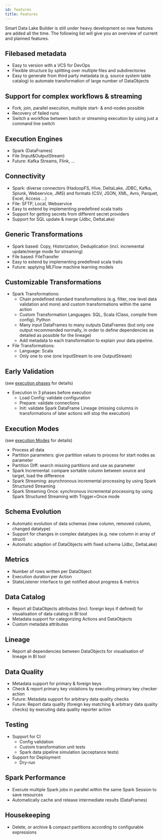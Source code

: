```yaml
---
id: features
title: Features
---
```


Smart Data Lake Builder is still under heavy development so new features are added all the time.
The following list will give you an overview of current and planned features.

## Filebased metadata
* Easy to version with a VCS for DevOps
* Flexible structure by splitting over multiple files and subdirectories
* Easy to generate from third party metadata (e.g. source system table catalog) to automate transformation of large number of DataObjects

## Support for complex workflows & streaming
* Fork, join, parallel execution, multiple start- & end-nodes possible
* Recovery of failed runs
* Switch a workflow between batch or streaming execution by using just a command line switch

## Execution Engines
* Spark (DataFrames)
* File (Input&OutputStream)
* Future: Kafka Streams, Flink, …

## Connectivity
* Spark: diverse connectors (HadoopFS, Hive, DeltaLake, JDBC, Kafka, Splunk, Webservice, JMS) and formats (CSV, JSON, XML, Avro, Parquet, Excel, Access …)
* File: SFTP, Local, Webservice
* Easy to extend by implementing predefined scala traits
* Support for getting secrets from different secret providers
* Support for SQL update & merge (Jdbc, DeltaLake)

## Generic Transformations
* Spark based: Copy, Historization, Deduplication (incl. incremental update/merge mode for streaming)
* File based: FileTransfer
* Easy to extend by implementing predefined scala traits
* Future: applying MLFlow machine learning models

## Customizable Transformations
* Spark Transformations:
    * Chain predefined standard transformations (e.g. filter, row level data validation and more) and custom transformations within the same action
    * Custom Transformation Languages: SQL, Scala (Class, compile from config), Python
    * Many input DataFrames to many outputs DataFrames (but only one output recommended normally, in order to define dependencies as detailed as possible for the lineage)
    * Add metadata to each transformation to explain your data pipeline.
* File Transformations:
    * Language: Scala
    * Only one to one (one InputStream to one OutputStream)

## Early Validation
(see [execution phases](reference/executionPhases.md) for details)
* Execution in 3 phases before execution
    * Load Config: validate configuration
    * Prepare: validate connections
    * Init: validate Spark DataFrame Lineage (missing columns in transformations of later actions will stop the execution)

## Execution Modes
(see [execution Modes](reference/executionModes.md) for details)
* Process all data
* Partition parameters: give partition values to process for start nodes as parameter
* Partition Diff: search missing partitions and use as parameter
* Spark Incremental: compare sortable column between source and target, load the difference
* Spark Streaming: asynchronous incremental processing by using Spark Structured Streaming
* Spark Streaming Once: synchronous incremental processing by using Spark Structured Streaming with Trigger=Once mode

## Schema Evolution
* Automatic evolution of data schemas (new column, removed column, changed datatype)
* Support for changes in complex datatypes (e.g. new column in array of struct)
* Automatic adaption of DataObjects with fixed schema (Jdbc, DeltaLake)

## Metrics
* Number of rows written per DataObject
* Execution duration per Action
* StateListener interface to get notified about progress & metrics

## Data Catalog
* Report all DataObjects attributes (incl. foreign keys if defined) for visualisation of data catalog in BI tool
* Metadata support for categorizing Actions and DataObjects
* Custom metadata attributes

## Lineage
* Report all dependencies between DataObjects for visualisation of lineage in BI tool

## Data Quality
* Metadata support for primary & foreign keys
* Check & report primary key violations by executing primary key checker action
* Future: Metadata support for arbitrary data quality checks
* Future: Report data quality (foreign key matching & arbitrary data quality checks) by executing data quality reporter action

## Testing
* Support for CI
    * Config validation
    * Custom transformation unit tests
    * Spark data pipeline simulation (acceptance tests)
* Support for Deployment
    * Dry-run

## Spark Performance
* Execute multiple Spark jobs in parallel within the same Spark Session to save resources
* Automatically cache and release intermediate results (DataFrames)

## Housekeeping
* Delete, or archive & compact partitions according to configurable expressions
